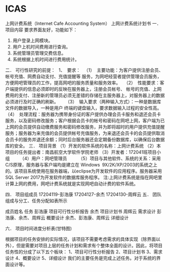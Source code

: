 # ICAS
上网计费系统（Internet Cafe Accounting System）
上网计费系统计划书
一．	项目内容
 要求界面友好，功能如下：  
1)	用户登录上网模块。
2)	用户上机时间费用进行查询。 
3)	系统管理员管理交费信息。 
4)	系统根据上机时间进行费用统计。

二．	可行性研究的前提：  
1、 要求：  
（1） 主要功能：为客户提供注册会员、帐号充值、网费自动支付、充值提醒等 服务，为网吧经营者提供管理会员服务，方便网吧管理员的工作，提高网吧的服务质量和服务效率。  
（2） 性能要求：客户端提供的信息必须即时的反映在服务器上，注册会员帐号、 帐号的充值、上网费用的支付、注册新的管理员必须无差错的存储在主服务器上，对服务器上的数据必须进行及时正确的刷新。    
（3） 输入要求（两种输入方式）：一种是数据库文件的数据导入，一种是用户 终端的键盘输入，要求数据输入过程的安全性高。  
（4） 处理流程：服务器为携带身份证的客户提供办理会员卡服务和退还会员卡 服务，以及密码修改服务；客户根据会员卡的帐号和密码在网吧上网，客户端为已上网的会员提供自动缴费服务和密码修改服务，并为即将超时的用户提供充值提醒服务；服务器为来充值的会员提供帐号充值服务，为来退还会员卡的会员提供取消会员卡的服务并退还余额；同时后台服务器还会定期备份数据库，以确保后台数据库的安全。
三．	项目背景
（1）开发的软件系统的名称：上网计费系统
（2）本项目的任务提出者：南昌航空大学软件学院老师
（3）开发者：172041班项目小组    
（4）用户：网吧管理员     
（5）项目与其他软件、系统的关系：采用C/S原理，服务器与客户端均是建立在 Windows 9X/2K/XP/2003的系统之上的。该项目系统使用在服务器端，以eclipse为开发软件的应用程序。服务器采用SQL Server 2017为开发软件的数据库服务程序。
注:上网计费系统是指在网吧里计算上网的费用，网吧计费系统就是实现网吧自动计费的软件系统。

四．	项目组成员
 17204119-彭浩康  17204127-余杰   17204130-周辉云
五．	团队组成与分工、任务分配如表所示

成员姓名	任务
彭浩康	项目可行性分析报告
余杰	项目计划书
周辉云	需求设计
彭浩康、余杰、周辉云	概要设计
余杰、彭浩康、周辉云	详细设计

六．	项目时间进度分析表(甘特图)
 
根据项目的任务安排的实际情况，该项目不需要考虑需求的具体实现（除界面以外），但是需要对项目上层的任务计划和需求有个整体全面的设计。因此，将项目任务性的分成了以下五个板块：
1、项目可行性分析报告
2、项目计划书
3、需求设计
4、概要设计
5、详细设计
我们的主要任务是完成上述任务。对于系统的界面设计等。
